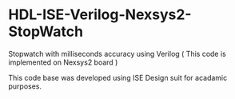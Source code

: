 # HDL-ISE-Verilog-Nexsys2-StopWatch
Stopwatch with milliseconds accuracy using Verilog ( This code is implemented on Nexsys2 board )    

This code base was developed using ISE Design suit for acadamic purposes. 
